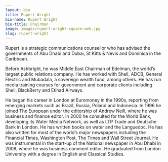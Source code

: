 ```yaml
---
layout: bio
title: Rupert Wright
bio-name: Rupert Wright
bio-title: Chairman
image: images/rupert-wright-square-web.jpg
slug: rupert-wright
---
```


Rupert is a strategic communications counsellor who has advised the governments of Abu Dhabi and Dubai, St Kitts & Nevis and Dominica in the Caribbean.

Before Ashbright, he was Middle East Chairman of Edelman, the world’s largest public relations company. He has worked with Shell, ADCB, General Electric and Mubadala, a sovereign wealth fund, among others. He has run media training courses for government and corporate clients including Shell, BlackBerry and Etihad Airways.

He began his career in London at Euromoney in the 1990s, reporting from emerging markets such as Brazil, Russia, Poland and Indonesia. In 1996 he joined The European under the editorship of Andrew Neill, where he was business and finance editor. In 2000 he consulted for the World Bank, developing its Water Media Network, as well as LTP Trade and Deutsche Bank in London. He has written books on water and the Languedoc. He has also written for most of the world’s major newspapers including the Financial Times, Washington Post, The Times and Wall Street Journal. He was instrumental in the start-up of the National newspaper in Abu Dhabi in 2008, where he was business comment editor. He graduated from London University with a degree in English and Classical Studies.
